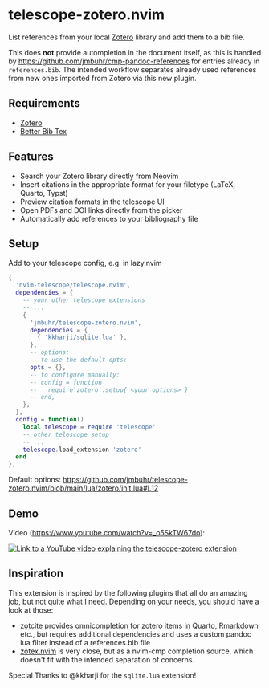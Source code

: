# telescope-zotero.nvim

List references from your local [Zotero](https://www.zotero.org/) library and add them to a bib file.

This does **not** provide autompletion in the document itself, as this is handled by https://github.com/jmbuhr/cmp-pandoc-references
for entries already in `references.bib`. The intended workflow separates already used references from new ones imported from Zotero
via this new plugin.

## Requirements

- [Zotero](https://www.zotero.org/)
- [Better Bib Tex](https://retorque.re/zotero-better-bibtex/)

## Features

- Search your Zotero library directly from Neovim
- Insert citations in the appropriate format for your filetype (LaTeX, Quarto, Typst)
- Preview citation formats in the telescope UI
- Open PDFs and DOI links directly from the picker
- Automatically add references to your bibliography file

## Setup

Add to your telescope config, e.g. in lazy.nvim

```lua
{
  'nvim-telescope/telescope.nvim',
  dependencies = {
    -- your other telescope extensions
    -- ...
    {
      'jmbuhr/telescope-zotero.nvim',
      dependencies = {
        { 'kkharji/sqlite.lua' },
      },
      -- options:
      -- to use the default opts:
      opts = {},
      -- to configure manually:
      -- config = function
      --   require'zotero'.setup{ <your options> }
      -- end,
    },
  },
  config = function()
    local telescope = require 'telescope'
    -- other telescope setup
    -- ...
    telescope.load_extension 'zotero'
  end
},
```

Default options: <https://github.com/jmbuhr/telescope-zotero.nvim/blob/main/lua/zotero/init.lua#L12>

## Demo

Video (https://www.youtube.com/watch?v=_o5SkTW67do):

[![Link to a YouTube video explaining the telescope-zotero extension](https://img.youtube.com/vi/_o5SkTW67do/0.jpg)](https://www.youtube.com/watch?v=_o5SkTW67do)

## Inspiration

This extension is inspired by the following plugins that all do an amazing job, but not quite what I need.
Depending on your needs, you should have a look at those:

- [zotcite](https://github.com/jalvesaq/zotcite) provides omnicompletion for zotero items in Quarto, Rmarkdown etc., but requires additional dependencies and uses a custom pandoc lua filter instead of a references.bib file
- [zotex.nvim](https://github.com/tiagovla/zotex.nvim) is very close, but as a nvim-cmp completion source, which doesn't fit
  with the intended separation of concerns.

Special Thanks to @kkharji for the `sqlite.lua` extension!
